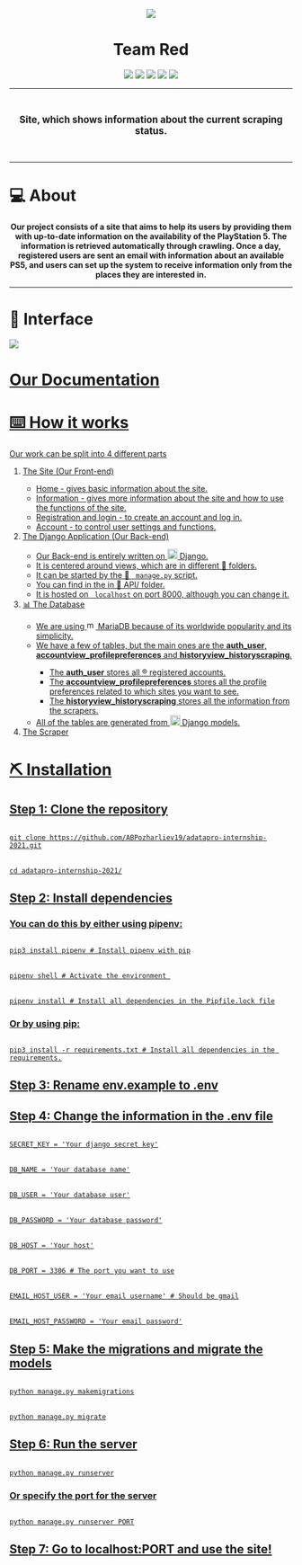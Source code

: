 <p align = "center">
  
<img src="https://i.imgur.com/fKw1JHJ.png">
  
 </p>
<h1 align="center">Team Red</h1>

<p align = "center">
   <img src = "https://img.shields.io/github/languages/count/ABPozharliev19/adatapro-internship-2021?style=for-the-badge">
   <img src = "https://img.shields.io/github/contributors/ABPozharliev19/adatapro-internship-2021?style=for-the-badge">
   <img src = "https://img.shields.io/github/repo-size/ABPozharliev19/adatapro-internship-2021?style=for-the-badge">
   <img src = "https://img.shields.io/github/last-commit/ABPozharliev19/adatapro-internship-2021?style=for-the-badge">
   <img src = "https://img.shields.io/github/languages/top/ABPozharliev19/adatapro-internship-2021?style=for-the-badge">
 </p>
  
<hr>
<br>
    <p align="center"><strong><big>Site, which shows information about the current scraping status.</big></strong></p>
<br>
<hr>

<h1>💻 About  </h1>
<p align="center"> <strong>Our project consists of a site that aims to help its users by providing them with up-to-date information on the availability of the PlayStation 5. The information is retrieved automatically through crawling. Once a day, registered users are sent an email with information about an available PS5, and users can set up the system to receive information only from the places they are interested in.</strong></p>
<hr>

<h1>🎥 Interface</h1>

<img src = "interface.gif">

<h1><a href = "#">Our Documentation</h1>
  
<h1>⌨️ How it works</h1>
  
<p>Our work can be split into 4 different parts</p>
  
<ol>
  
<li>The Site (Our Front-end)</li>
<ul>
  <li>Home - gives basic information about the site.</li>
  <li>Information - gives more information about the site and how to use the functions of the site.</li>
  <li>Registration and login - to create an account and log in.</li>
  <li>Account - to control user settings and functions. </li>
</ul>
  
<li>The Django Application (Our Back-end)</li>
  
<ul>
<li>Our Back-end is entirely written on <img src="https://emoji.gg/assets/emoji/py.png" width="18px" height="18px" alt="py">  Django. </li>
<li>It is centered around views, which are in different 📁 folders.</li>
<li>It can be started by the 📁 <code> manage.py</code> script. </li>
<li> You can find in the in 📁 API/ folder. </li>
<li>It is hosted on <code> localhost</code> on port 8000, although you can change it.</li>
</ul>
  
<li>📊 The Database </li>
<ul>
  
<li>We are using <img src="https://i.imgur.com/o8ZCuYn.png" width="16px" height="16px" alt="mariadb"> MariaDB because of its worldwide popularity and its simplicity.</li>
<li>We have a few of tables, but the main ones are the <strong>auth_user</strong>, <strong>accountview_profilepreferences</strong> and <strong> historyview_historyscraping</strong>. </li>
  
<ul>
    <li> The <strong>auth_user</strong> stores all ®️ registered accounts.</li>
    <li> The <strong>accountview_profilepreferences</strong> stores all the profile preferences related to which sites you want to see. </li>
    <li> The <strong>historyview_historyscraping</strong> stores all the information from the scrapers.</li>
</ul>
  
<li>All of the tables are generated from <img src="https://emoji.gg/assets/emoji/py.png" width="18px" height="18px" alt="py"> Django models. </li>
</ul>
  
<li>The Scraper</li>
</ol>
<h1>⛏️ Installation</h1>
<h2>Step 1: Clone the repository</h2>
<code>
git clone https://github.com/ABPozharliev19/adatapro-internship-2021.git
</code>
<br>
<code>
cd adatapro-internship-2021/
</code>
<h2>Step 2: Install dependencies </h2>
<h3>You can do this by either using pipenv:</h3>
<code>
pip3 install pipenv # Install pipenv with pip
</code>
<br>
<code>
pipenv shell # Activate the environment 
</code>
<br>
<code>
pipenv install # Install all dependencies in the Pipfile.lock file
</code>
<h3>Or by using pip:</h3>
<code>
pip3 install -r requirements.txt # Install all dependencies in the requirements.
</code>
<h2>Step 3: Rename env.example to .env</h2>
<h2>Step 4: Change the information in the .env file</h2>
<code>
SECRET_KEY = 'Your django secret key'
</code>
<br>
<code>
DB_NAME = 'Your database name'
</code>
<br>
<code>
DB_USER = 'Your database user'
</code>
<br>
<code>
DB_PASSWORD = 'Your database password'
</code>
<br>
<code>
DB_HOST = 'Your host'
</code>
<br>
<code>
DB_PORT = 3306 # The port you want to use
</code>
<br>
<code>
EMAIL_HOST_USER = 'Your email username' # Should be gmail
</code>
<br>
<code>
EMAIL_HOST_PASSWORD = 'Your email password'
</code>

<h2>Step 5: Make the migrations and migrate the models</h2>
<code>
python manage.py makemigrations
</code>
<br>
<code>
python manage.py migrate
</code>
<h2>Step 6: Run the server</h2>
<code>
python manage.py runserver
</code>
<h3>Or specify the port for the server</h3>
<code>
python manage.py runserver PORT
</code>
<h2>Step 7: Go to localhost:PORT and use the site!</h2>
